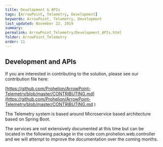 ```yaml
---
title: Development & APIs
tags: [ArrowPoint, Telemetry, Development]
keywords: ArrowPoint, Telemetry, Development 
last_updated: November 22, 2019
summary:
permalink: ArrowPoint_Telemetry/Development_APIs.html
folder: ArrowPoint_Telemetry
order: 11
---
```


## Development and APIs

If you are interested in contributing to the solution, please see our contribution file here:

[https://github.com/Prohelion/ArrowPoint-Telemetry/blob/master/CONTRIBUTING.md](https://github.com/Prohelion/ArrowPoint-Telemetry/blob/master/CONTRIBUTING.md
)

The Telemetry system is based around Microservice based architecture based on Spring Boot.

The services are not extensively documented at this time but can be located in the following package in the code com.prohelion.web.controller and we will attempt to improve the documentation over the coming months.